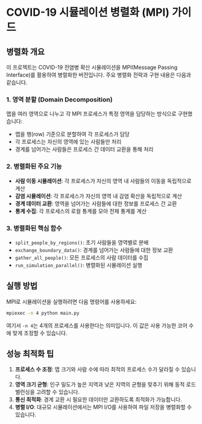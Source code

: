 # COVID-19 시뮬레이션 병렬화 (MPI) 가이드

## 병렬화 개요

이 프로젝트는 COVID-19 전염병 확산 시뮬레이션을 MPI(Message Passing Interface)를 활용하여 병렬화한 버전입니다. 주요 병렬화 전략과 구현 내용은 다음과 같습니다.

### 1. 영역 분할 (Domain Decomposition)

맵을 여러 영역으로 나누고 각 MPI 프로세스가 특정 영역을 담당하는 방식으로 구현했습니다:
- 맵을 행(row) 기준으로 분할하여 각 프로세스가 담당
- 각 프로세스는 자신의 영역에 있는 사람들만 처리
- 경계를 넘어가는 사람들은 프로세스 간 데이터 교환을 통해 처리

### 2. 병렬화된 주요 기능

- **사람 이동 시뮬레이션**: 각 프로세스가 자신의 영역 내 사람들의 이동을 독립적으로 계산
- **감염 시뮬레이션**: 각 프로세스가 자신의 영역 내 감염 확산을 독립적으로 계산
- **경계 데이터 교환**: 영역을 넘어가는 사람들에 대한 정보를 프로세스 간 교환
- **통계 수집**: 각 프로세스의 로컬 통계를 모아 전체 통계를 계산

### 3. 병렬화된 핵심 함수

- `split_people_by_regions()`: 초기 사람들을 영역별로 분배
- `exchange_boundary_data()`: 경계를 넘어가는 사람들에 대한 정보 교환
- `gather_all_people()`: 모든 프로세스의 사람 데이터를 수집
- `run_simulation_parallel()`: 병렬화된 시뮬레이션 실행

## 실행 방법

MPI로 시뮬레이션을 실행하려면 다음 명령어를 사용하세요:

```bash
mpiexec -n 4 python main.py
```

여기서 `-n 4`는 4개의 프로세스를 사용한다는 의미입니다. 이 값은 사용 가능한 코어 수에 맞게 조정할 수 있습니다.

## 성능 최적화 팁

1. **프로세스 수 조정**: 맵 크기와 사람 수에 따라 최적의 프로세스 수가 달라질 수 있습니다.
2. **영역 크기 균형**: 인구 밀도가 높은 지역과 낮은 지역의 균형을 맞추기 위해 동적 로드 밸런싱을 고려할 수 있습니다.
3. **통신 최적화**: 경계 교환 시 필요한 데이터만 교환하도록 최적화가 가능합니다.
4. **병렬 I/O**: 대규모 시뮬레이션에서는 MPI I/O를 사용하여 파일 저장을 병렬화할 수 있습니다.
